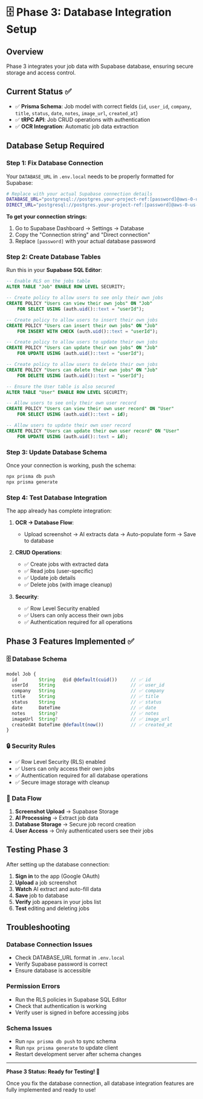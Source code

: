 # 🗄️ Phase 3: Database Integration Setup

## Overview

Phase 3 integrates your job data with Supabase database, ensuring secure storage and access control.

## Current Status ✅

- ✅ **Prisma Schema**: Job model with correct fields (`id`, `user_id`, `company`, `title`, `status`, `date`, `notes`, `image_url`, `created_at`)
- ✅ **tRPC API**: Job CRUD operations with authentication
- ✅ **OCR Integration**: Automatic job data extraction

## Database Setup Required

### Step 1: Fix Database Connection

Your `DATABASE_URL` in `.env.local` needs to be properly formatted for Supabase:

```bash
# Replace with your actual Supabase connection details
DATABASE_URL="postgresql://postgres.your-project-ref:[password]@aws-0-us-west-1.pooler.supabase.com:6543/postgres?pgbouncer=true"
DIRECT_URL="postgresql://postgres.your-project-ref:[password]@aws-0-us-west-1.pooler.supabase.com:5432/postgres"
```

**To get your connection strings:**

1. Go to Supabase Dashboard → Settings → Database
2. Copy the "Connection string" and "Direct connection"
3. Replace `[password]` with your actual database password

### Step 2: Create Database Tables

Run this in your **Supabase SQL Editor**:

```sql
-- Enable RLS on the jobs table
ALTER TABLE "Job" ENABLE ROW LEVEL SECURITY;

-- Create policy to allow users to see only their own jobs
CREATE POLICY "Users can view their own jobs" ON "Job"
    FOR SELECT USING (auth.uid()::text = "userId");

-- Create policy to allow users to insert their own jobs
CREATE POLICY "Users can insert their own jobs" ON "Job"
    FOR INSERT WITH CHECK (auth.uid()::text = "userId");

-- Create policy to allow users to update their own jobs
CREATE POLICY "Users can update their own jobs" ON "Job"
    FOR UPDATE USING (auth.uid()::text = "userId");

-- Create policy to allow users to delete their own jobs
CREATE POLICY "Users can delete their own jobs" ON "Job"
    FOR DELETE USING (auth.uid()::text = "userId");

-- Ensure the User table is also secured
ALTER TABLE "User" ENABLE ROW LEVEL SECURITY;

-- Allow users to see only their own user record
CREATE POLICY "Users can view their own user record" ON "User"
    FOR SELECT USING (auth.uid()::text = id);

-- Allow users to update their own user record
CREATE POLICY "Users can update their own user record" ON "User"
    FOR UPDATE USING (auth.uid()::text = id);
```

### Step 3: Update Database Schema

Once your connection is working, push the schema:

```bash
npx prisma db push
npx prisma generate
```

### Step 4: Test Database Integration

The app already has complete integration:

1. **OCR → Database Flow**:
   - Upload screenshot → AI extracts data → Auto-populate form → Save to database

2. **CRUD Operations**:
   - ✅ Create jobs with extracted data
   - ✅ Read jobs (user-specific)
   - ✅ Update job details
   - ✅ Delete jobs (with image cleanup)

3. **Security**:
   - ✅ Row Level Security enabled
   - ✅ Users can only access their own jobs
   - ✅ Authentication required for all operations

## Phase 3 Features Implemented ✅

### 🗄️ Database Schema

```typescript
model Job {
  id        String   @id @default(cuid())     // ✅ id
  userId    String                            // ✅ user_id
  company   String                            // ✅ company
  title     String                            // ✅ title
  status    String                            // ✅ status
  date      DateTime                          // ✅ date
  notes     String?                           // ✅ notes
  imageUrl  String?                           // ✅ image_url
  createdAt DateTime @default(now())          // ✅ created_at
}
```

### 🔒 Security Rules

- ✅ Row Level Security (RLS) enabled
- ✅ Users can only access their own jobs
- ✅ Authentication required for all database operations
- ✅ Secure image storage with cleanup

### 🔄 Data Flow

1. **Screenshot Upload** → Supabase Storage
2. **AI Processing** → Extract job data
3. **Database Storage** → Secure job record creation
4. **User Access** → Only authenticated users see their jobs

## Testing Phase 3

After setting up the database connection:

1. **Sign in** to the app (Google OAuth)
2. **Upload** a job screenshot
3. **Watch** AI extract and auto-fill data
4. **Save** job to database
5. **Verify** job appears in your jobs list
6. **Test** editing and deleting jobs

## Troubleshooting

### Database Connection Issues

- Check DATABASE_URL format in `.env.local`
- Verify Supabase password is correct
- Ensure database is accessible

### Permission Errors

- Run the RLS policies in Supabase SQL Editor
- Check that authentication is working
- Verify user is signed in before accessing jobs

### Schema Issues

- Run `npx prisma db push` to sync schema
- Run `npx prisma generate` to update client
- Restart development server after schema changes

---

**Phase 3 Status: Ready for Testing! 🚀**

Once you fix the database connection, all database integration features are fully implemented and ready to use!
